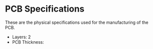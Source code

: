 # PCB Specifications

These are the physical specifications used for the manufacturing of the PCB.

- Layers: 2
- PCB Thickness:

